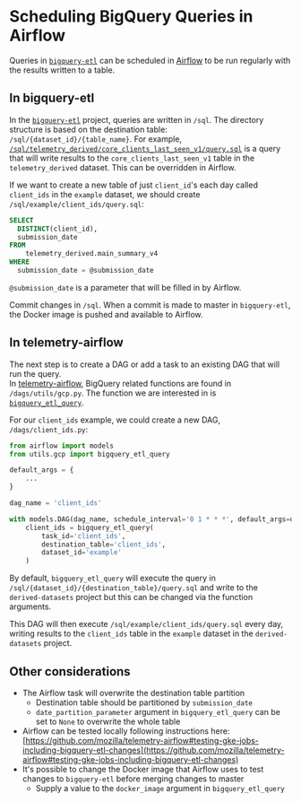 # Scheduling BigQuery Queries in Airflow

Queries in [`bigquery-etl`](https://github.com/mozilla/bigquery-etl) can be scheduled in 
[Airflow](https://github.com/mozilla/telemetry-airflow) to be run regularly with the results written to a table.

<!-- toc -->

## In bigquery-etl

In the [`bigquery-etl`](https://github.com/mozilla/bigquery-etl) project, queries are written in `/sql`.
The directory structure is based on the destination table: `/sql/{dataset_id}/{table_name}`.
For example, [`/sql/telemetry_derived/core_clients_last_seen_v1/query.sql`](https://github.com/mozilla/bigquery-etl/blob/master/sql/telemetry_derived/core_clients_last_seen_v1/query.sql)
is a query that will write results to the `core_clients_last_seen_v1` table in the `telemetry_derived` dataset.
This can be overridden in Airflow.

If we want to create a new table of just `client_id`'s each day called `client_ids` in the `example` dataset, 
we should create `/sql/example/client_ids/query.sql`:
```sql
SELECT
  DISTINCT(client_id),
  submission_date
FROM
    telemetry_derived.main_summary_v4
WHERE
  submission_date = @submission_date
```

`@submission_date` is a parameter that will be filled in by Airflow.

Commit changes in `/sql`. 
When a commit is made to master in `bigquery-etl`, the Docker image is pushed and available to Airflow.

## In telemetry-airflow

The next step is to create a DAG or add a task to an existing DAG that will run the query.  
In [telemetry-airflow](https://github.com/mozilla/telemetry-airflow), BigQuery related functions are found in `/dags/utils/gcp.py`.
The function we are interested in is [`bigquery_etl_query`](https://github.com/mozilla/telemetry-airflow/blob/c103f3eee4ddc653316325d0ee0deab0bb35ee57/dags/utils/gcp.py#L390).

For our `client_ids` example, we could create a new DAG, `/dags/client_ids.py`:
```python
from airflow import models
from utils.gcp import bigquery_etl_query

default_args = {
    ...
}

dag_name = 'client_ids'

with models.DAG(dag_name, schedule_interval='0 1 * * *', default_args=default_args) as dag:
    client_ids = bigquery_etl_query(
        task_id='client_ids',
        destination_table='client_ids',
        dataset_id='example'
    )
```

By default, `bigquery_etl_query` will execute the query in `/sql/{dataset_id}/{destination_table}/query.sql` 
and write to the `derived-datasets` project but this can be changed via the function arguments.

This DAG will then execute `/sql/example/client_ids/query.sql` every day, 
writing results to the `client_ids` table in the `example` dataset in the `derived-datasets` project.

## Other considerations

- The Airflow task will overwrite the destination table partition
  - Destination table should be partitioned by `submission_date`
  - `date_partition_parameter` argument in `bigquery_etl_query` can be set to `None` to overwrite the whole table
- Airflow can be tested locally following instructions here: 
[https://github.com/mozilla/telemetry-airflow#testing-gke-jobs-including-bigquery-etl-changes](https://github.com/mozilla/telemetry-airflow#testing-gke-jobs-including-bigquery-etl-changes)
- It's possible to change the Docker image that Airflow uses to test changes to `bigquery-etl` before merging changes to master
  - Supply a value to the `docker_image` argument in `bigquery_etl_query`
